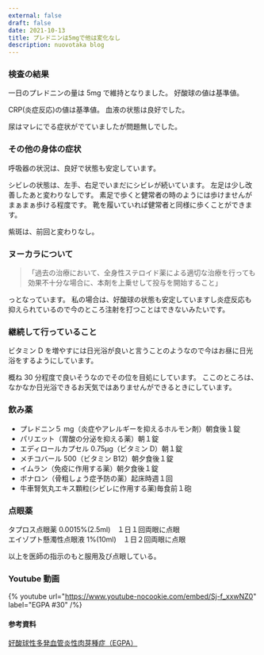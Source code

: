 ```yaml
---
external: false
draft: false
date: 2021-10-13
title: プレドニンは5mgで他は変化なし
description: nuovotaka blog
---
```


### 検査の結果

一日のプレドニンの量は 5mg で維持となりました。
好酸球の値は基準値。

CRP(炎症反応)の値は基準値。
血液の状態は良好でした。

尿はマレにでる症状がでていましたが問題無しでした。

### その他の身体の症状

呼吸器の状況は、良好で状態も安定しています。

シビレの状態は、左手、右足でいまだにシビレが続いています。
左足は少し改善したあと変わりなしです。
素足で歩くと健常者の時のようには歩けませんがまぁまぁ歩ける程度です。
靴を履いていれば健常者と同様に歩くことができます。

紫斑は、前回と変わりなし。

### ヌーカラについて

> 「過去の治療において、全身性ステロイド薬による適切な治療を行っても効果不十分な場合に、本剤を上乗せして投与を開始すること」

っとなっています。
私の場合は、好酸球の状態も安定していますし炎症反応も抑えられているので今のところ注射を打つことはできないみたいです。

### 継続して行っていること

ビタミン D を増やすには日光浴が良いと言うことのようなので今はお昼に日光浴をするようにしています。

概ね 30 分程度で良いそうなのでその位を目処にしています。
ここのところは、なかなか日光浴できるお天気ではありませんができるときにしています。

### 飲み薬

- プレドニン５ mg（炎症やアレルギーを抑えるホルモン剤）朝食後１錠
- パリエット（胃酸の分泌を抑える薬）朝１錠
- エディロールカプセル 0.75μg（ビタミン D）朝１錠
- メチコバール 500（ビタミン B12）朝夕食後１錠
- イムラン（免疫に作用する薬）朝夕食後１錠
- ボナロン（骨粗しょう症予防の薬）起床時週１回
- 牛車腎気丸エキス顆粒(シビレに作用する薬)毎食前１砲

### 点眼薬

タプロス点眼薬 0.0015%(2.5ml)　１日１回両眼に点眼  
エイゾプト懸濁性点眼液 1%(10ml)　１日２回両眼に点眼

以上を医師の指示のもと服用及び点眼している。

### Youtube 動画

{% youtube url="https://www.youtube-nocookie.com/embed/Sj-f_xxwNZ0" label="EGPA #30" /%}

#### 参考資料

[好酸球性多発血管炎性肉芽種症（EGPA）](https://www.jrs.or.jp/citizen/disease/c/c-06.html)
